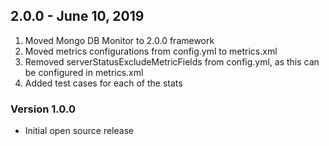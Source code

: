 
## 2.0.0 - June 10, 2019
1. Moved Mongo DB Monitor to 2.0.0 framework
2. Moved metrics configurations from config.yml to metrics.xml
3. Removed serverStatusExcludeMetricFields from config.yml, as this can be configured in metrics.xml
3. Added test cases for each of the stats

### Version 1.0.0

* Initial open source release
